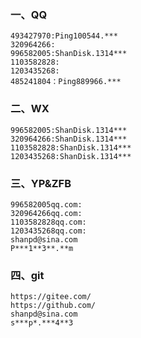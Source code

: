 ### 一、QQ

```
493427970:Ping100544.***
320964266:
996582005:ShanDisk.1314***
1103582828:
1203435268:
485241804：Ping889966.***
```

### 二、WX

```
996582005:ShanDisk.1314***
320964266:ShanDisk.1314***
1103582828:ShanDisk.1314***
1203435268:ShanDisk.1314***
```

### 三、YP&ZFB

```
996582005qq.com:
320964266qq.com:
1103582828qq.com:
1203435268qq.com:
shanpd@sina.com
P***1**3**.**m
```

### 四、git

```
https://gitee.com/
https://github.com/
shanpd@sina.com
s***p*.***4**3
```



